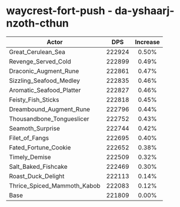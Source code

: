 # waycrest-fort-push - da-yshaarj-nzoth-cthun
| Actor | DPS | Increase |
|---|:---:|:---:|
|Great_Cerulean_Sea|222924|0.50%|
|Revenge_Served_Cold|222899|0.49%|
|Draconic_Augment_Rune|222861|0.47%|
|Sizzling_Seafood_Medley|222835|0.46%|
|Aromatic_Seafood_Platter|222827|0.46%|
|Feisty_Fish_Sticks|222818|0.45%|
|Dreambound_Augment_Rune|222796|0.44%|
|Thousandbone_Tongueslicer|222752|0.43%|
|Seamoth_Surprise|222744|0.42%|
|Filet_of_Fangs|222695|0.40%|
|Fated_Fortune_Cookie|222652|0.38%|
|Timely_Demise|222509|0.32%|
|Salt_Baked_Fishcake|222469|0.30%|
|Roast_Duck_Delight|222113|0.14%|
|Thrice_Spiced_Mammoth_Kabob|222083|0.12%|
|Base|221809|0.00%|
